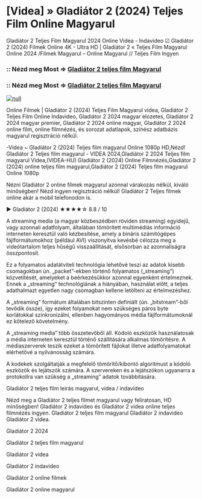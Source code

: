 # [Videa] » Gladiátor 2 (2024) Teljes Film Online Magyarul

Gladiátor 2 Teljes Film Magyarul 2024 Online Videa - Indavideo ☑ Gladiátor 2 (2024) Filmek Online 4K - Ultra HD | Gladiátor 2 « Teljes Film Magyarul Online 2024 /Filmek Magyarul – Online Magyarul // Teljes Film Ingyen

### :: Nézd meg Most => [Gladiátor 2 teljes film Magyarul](https://t.co/NTjQFXmCQz)

### :: Nézd meg Most => [Gladiátor 2 teljes film Magyarul](https://t.co/NTjQFXmCQz)

[![null](https://static.wixstatic.com/media/855a25_043b5abeb4ae4d35ac003198e7fe56ed~mv2.gif)](https://t.co/NTjQFXmCQz)

Online Filmek | Gladiátor 2 (2024) Teljes Film Magyarul videa, Gladiátor 2 Teljes Film Online Indavideo, Gladiátor 2 2024 magyar elozetes, Gladiátor 2 2024 magyar premier, Gladiátor 2 2024 online magyar, Gladiátor 2 2024 online film, online filmnézés, és sorozat adatlapok, színész adatbázis magyarul regisztráció nélkül.

-Videa ~ Gladiátor 2 (2024) Teljes film magyarul Online 1080p HD,Nézd! Gladiátor 2 Teljes film magyarul - VIDEA 2024,Gladiátor 2 2024 Teljes film magyarul Videa,(VIDEA-HU) Gladiátor 2 (2024) Online Filmnézés,Gladiátor 2 (2024) online teljes film magyarul,Gladiátor 2 (2024) Teljes film magyarul Online 1080p

Nézni Gladiátor 2 online filmek magyarul azonnal várakozás nélkül, kiváló minőségben! Nézd ingyen regisztráció nélkül! Gladiátor 2 Teljes filmek online akár a mobil telefonodon is.

▶️ Gladiátor 2 (2024) ★★★★☆ 8.8 / 10

A streaming media (a magyar közbeszédben röviden streaming) egyidejű, vagy azonnali adatfolyam, általában tömörített multimédiás információ interneten keresztül való kézbesítése, amely a bináris számítógépes fájlformátumokhoz (például AVI) viszonyítva kevésbé célozza meg a videótartalom teljes hűségű visszaállítását, elsősorban az azonnaliságra összpontosít.

Ez a folyamatos adatátviteli technológia lehetővé teszi az adatok kisebb csomagokban ún. „packet”-ekben történő folyamatos („streaming”) közvetítését, amelyeket a beérkezésükkor azonnal egyenként értelmeznek. Ennek a „streaming” technológiának a hiányában, használat előtt, a teljes adathalmazt egyetlen nagy csomagban kellene letölteni az értelmezéshez.

A „streaming” formátum általában bitszinten definiált (ún. „bitstream”-ből tevődik össze), így ezeket folyamokat nem szükséges páros byte korlátokkal szinkronizálni, ellenben hagyományos média fájlformátumoknál ez kötelező követelmény.

A „streaming media” több összetevőből áll. Kódoló eszközök használatosak a média interneten keresztül történő szállítására alkalmas tömörítésre. A médiaszerverek teszik ezeket a tömörített fájlokat illetve adatfolyamatokat elérhetővé a nyilvánosság számára.

A kodekek szolgáltatják a megfelelő tömörítő/kibontó algoritmust a kódoló eszközök és lejátszók számára. A szervereken és a lejátszókon ugyanarra a protokollra van szükség a „streaming” adatok továbbítására.

Gladiátor 2 teljes film leírás magyarul, videa / indavideo

Nézd meg a Gladiátor 2 teljes filmet magyarul vagy feliratosan, HD minőségben! Gladiátor 2 indavideo és Gladiátor 2 videa online teljes filmnézés ingyen. Gladiátor 2 teljes film magyarul Gladiátor 2 indavideo Gladiátor 2 videa.

Gladiátor 2 2024

Gladiátor 2 teljes film magyarul

Gladiátor 2 videa

Gladiátor 2 indavideo

Gladiátor 2 online filmek

Gladiátor 2 online magyarul
